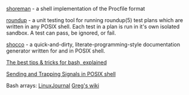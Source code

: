 [shoreman][1] - a shell implementation of the Procfile format

[roundup][2] - a unit testing tool for running roundup(5) test plans which are
written in any POSIX shell.  Each test in a plan is run in it's own isolated
sandbox.  A test can pass, be ignored, or fail.

[shocco][3] - a quick-and-dirty, literate-programming-style
documentation generator written for and in POSIX shell.

[The best tips & tricks for bash, explained][4]

[Sending and Trapping Signals in POSIX shell][5]

Bash arrays: [LinuxJournal][6] [Greg's wiki][7]

[1]: https://github.com/hecticjeff/shoreman
[2]: https://github.com/bmizerany/roundup
[3]: http://rtomayko.github.com/shocco/
[4]: http://www.linuxtutorialblog.com/post/tutorial-the-best-tips-tricks-for-bash
[5]: http://mywiki.wooledge.org/SignalTrap
[6]: http://www.linuxjournal.com/content/bash-arrays
[7]: http://mywiki.wooledge.org/BashGuide/Arrays
